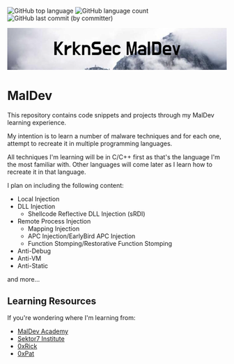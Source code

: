 ![GitHub top language](https://img.shields.io/github/languages/top/Krkn-Sec/MalDev)
![GitHub language count](https://img.shields.io/github/languages/count/Krkn-Sec/MalDev)
![GitHub last commit (by committer)](https://img.shields.io/github/last-commit/Krkn-Sec/MalDev)

![Krkn-SecMaldev](KrknSec_MalDev.png)


# MalDev
This repository contains code snippets and projects through my MalDev learning experience. 

My intention is to learn a number of malware techniques and for each one, attempt to recreate it in multiple programming languages. 

All techniques I'm learning will be in C/C++ first as that's the language I'm the most familiar with. Other languages will come later as I learn how to recreate it in that language.

I plan on including the following content:
- Local Injection
- DLL Injection
  - Shellcode Reflective DLL Injection (sRDI)
- Remote Process Injection
  - Mapping Injection
  - APC Injection/EarlyBird APC Injection
  - Function Stomping/Restorative Function Stomping
- Anti-Debug
- Anti-VM
- Anti-Static

and more...

## Learning Resources
If you're wondering where I'm learning from:
- [MalDev Academy](https://maldevacademy.com/)
- [Sektor7 Institute](https://institute.sektor7.net/)
- [0xRick](https://0xrick.github.io/)
- [0xPat](https://0xpat.github.io/)
